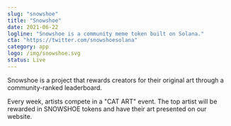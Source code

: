 ```yaml
---
slug: "snowshoe"
title: "Snowshoe"
date: 2021-06-22
logline: "Snowshoe is a community meme token built on Solana."
cta: "https://twitter.com/snowshoesolana"
category: app
logo: /img/snowshoe.svg
status: Live
---
```


Snowshoe is a project that rewards creators for their original art through a community-ranked leaderboard.

Every week, artists compete in a "CAT ART" event. The top artist will be rewarded in SNOWSHOE tokens and have their art presented on our website.
